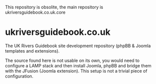 This repository is obsolite, the main repository is ukriversguidebook.co.uk.core 

ukriversguidebook.co.uk
=======================

The UK Rivers Guidebook site development repository (phpBB & Joomla templates and extensions).

The source found here is not usable on its own, you would need to configure a LAMP stack and then install Joomla, phpBB and bridge them with the JFusion (Joomla extension). This setup is not a trivial piece of configuration.
